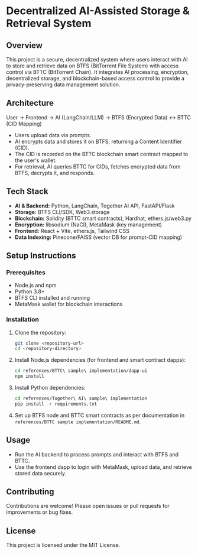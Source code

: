 # Decentralized AI-Assisted Storage & Retrieval System

## Overview
This project is a secure, decentralized system where users interact with AI to store and retrieve data on BTFS (BitTorrent File System) with access control via BTTC (BitTorrent Chain). It integrates AI processing, encryption, decentralized storage, and blockchain-based access control to provide a privacy-preserving data management solution.

## Architecture
User → Frontend → AI (LangChain/LLM) → BTFS (Encrypted Data) ↔ BTTC (CID Mapping)

- Users upload data via prompts.
- AI encrypts data and stores it on BTFS, returning a Content Identifier (CID).
- The CID is recorded on the BTTC blockchain smart contract mapped to the user's wallet.
- For retrieval, AI queries BTTC for CIDs, fetches encrypted data from BTFS, decrypts it, and responds.

## Tech Stack
- **AI & Backend:** Python, LangChain, Together AI API, FastAPI/Flask
- **Storage:** BTFS CLI/SDK, Web3.storage
- **Blockchain:** Solidity (BTTC smart contracts), Hardhat, ethers.js/web3.py
- **Encryption:** libsodium (NaCl), MetaMask (key management)
- **Frontend:** React + Vite, ethers.js, Tailwind CSS
- **Data Indexing:** Pinecone/FAISS (vector DB for prompt-CID mapping)

## Setup Instructions

### Prerequisites
- Node.js and npm
- Python 3.8+
- BTFS CLI installed and running
- MetaMask wallet for blockchain interactions

### Installation
1. Clone the repository:
   ```bash
   git clone <repository-url>
   cd <repository-directory>
   ```

2. Install Node.js dependencies (for frontend and smart contract dapps):
   ```bash
   cd references/BTTC\ sample\ implementation/dapp-ui
   npm install
   ```

3. Install Python dependencies:
   ```bash
   cd references/Together\ AI\ sample\ implementation
   pip install -r requirements.txt
   ```

4. Set up BTFS node and BTTC smart contracts as per documentation in `references/BTTC sample implementation/README.md`.

## Usage
- Run the AI backend to process prompts and interact with BTFS and BTTC.
- Use the frontend dapp to login with MetaMask, upload data, and retrieve stored data securely.

## Contributing
Contributions are welcome! Please open issues or pull requests for improvements or bug fixes.

## License
This project is licensed under the MIT License.
